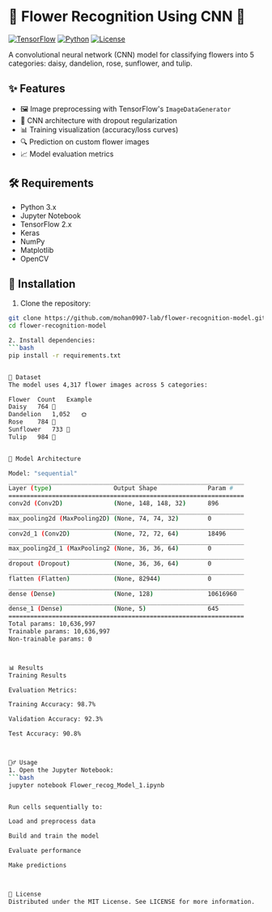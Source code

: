 # 🌸 Flower Recognition Using CNN 🌼

[![TensorFlow](https://img.shields.io/badge/TensorFlow-2.x-orange)](https://www.tensorflow.org/)
[![Python](https://img.shields.io/badge/Python-3.x-blue)](https://www.python.org/)
[![License](https://img.shields.io/badge/License-MIT-green)](LICENSE)

A convolutional neural network (CNN) model for classifying flowers into 5 categories: daisy, dandelion, rose, sunflower, and tulip.


## ✨ Features

- 🖼️ Image preprocessing with TensorFlow's `ImageDataGenerator`
- 🧠 CNN architecture with dropout regularization
- 📊 Training visualization (accuracy/loss curves)
- 🔍 Prediction on custom flower images
- 📈 Model evaluation metrics

## 🛠️ Requirements

- Python 3.x
- Jupyter Notebook
- TensorFlow 2.x
- Keras
- NumPy
- Matplotlib
- OpenCV

## 🚀 Installation

1. Clone the repository:
```bash
git clone https://github.com/mohan0907-lab/flower-recognition-model.git
cd flower-recognition-model

2. Install dependencies:
```bash
pip install -r requirements.txt


📁 Dataset
The model uses 4,317 flower images across 5 categories:

Flower	Count	Example
Daisy	764	🌼
Dandelion	1,052	🌞
Rose	784	🌹
Sunflower	733	🌻
Tulip	984	🌷


🧮 Model Architecture

Model: "sequential"
_________________________________________________________________
Layer (type)                 Output Shape              Param #   
=================================================================
conv2d (Conv2D)              (None, 148, 148, 32)      896       
_________________________________________________________________
max_pooling2d (MaxPooling2D) (None, 74, 74, 32)        0         
_________________________________________________________________
conv2d_1 (Conv2D)            (None, 72, 72, 64)        18496     
_________________________________________________________________
max_pooling2d_1 (MaxPooling2 (None, 36, 36, 64)        0         
_________________________________________________________________
dropout (Dropout)            (None, 36, 36, 64)        0         
_________________________________________________________________
flatten (Flatten)            (None, 82944)             0         
_________________________________________________________________
dense (Dense)                (None, 128)               10616960  
_________________________________________________________________
dense_1 (Dense)              (None, 5)                 645       
=================================================================
Total params: 10,636,997
Trainable params: 10,636,997
Non-trainable params: 0



📊 Results
Training Results

Evaluation Metrics:

Training Accuracy: 98.7%

Validation Accuracy: 92.3%

Test Accuracy: 90.8%



🏃‍♂️ Usage
1. Open the Jupyter Notebook:
```bash
jupyter notebook Flower_recog_Model_1.ipynb


Run cells sequentially to:

Load and preprocess data

Build and train the model

Evaluate performance

Make predictions



📜 License
Distributed under the MIT License. See LICENSE for more information.
